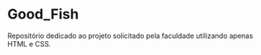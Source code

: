 # Good_Fish
 Repositório dedicado ao projeto solicitado pela faculdade utilizando apenas HTML e CSS.
